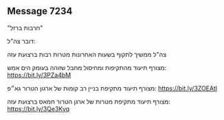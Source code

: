 ## Message 7234

"חרבות ברזל"

דובר צה"ל:

צה"ל ממשיך לתקוף בשעות האחרונות מטרות רבות ברצועת עזה

מצורף תיעוד מהתקיפות ומחיסול מחבל שזוהה בעומק הים אמש: https://bit.ly/3PZa4bM

מצורף תיעוד מתקיפת בניין רב קומות של ארגון הטרור גא״פ: https://bit.ly/3ZOEAtl

מצורף תיעוד מתקיפת מטרות של ארגן הטרור חמאס ברצועת עזה: https://bit.ly/3Qe3Kyq

